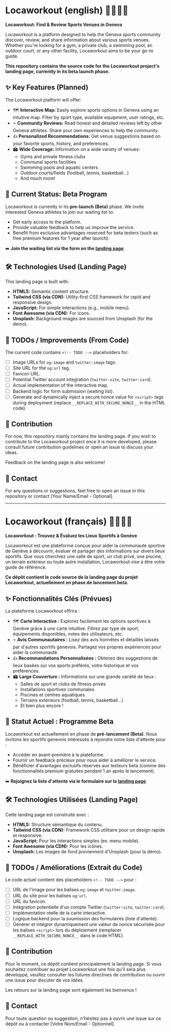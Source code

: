 # Locaworkout (english) 🏋️‍♀️🏊‍♂️

**Locaworkout: Find & Review Sports Venues in Geneva**

Locaworkout is a platform designed to help the Geneva sports community discover, review, and share information about various sports venues. Whether you're looking for a gym, a private club, a swimming pool, an outdoor court, or any other facility, Locaworkout aims to be your go-to guide.

**This repository contains the source code for the Locaworkout project's landing page, currently in its beta launch phase.**

## ✨ Key Features (Planned)

The Locaworkout platform will offer:

- 🗺️ **Interactive Map:** Easily explore sports options in Geneva using an intuitive map. Filter by sport type, available equipment, user ratings, etc.
- ⭐ **Community Reviews:** Read honest and detailed reviews left by other Geneva athletes. Share your own experiences to help the community.
- 👍 **Personalized Recommendations:** Get venue suggestions based on your favorite sports, history, and preferences.
- 🏟️ **Wide Coverage:** Information on a wide variety of venues:
  - Gyms and private fitness clubs
  - Communal sports facilities
  - Swimming pools and aquatic centers
  - Outdoor courts/fields (football, tennis, basketball...)
  - And much more!

## 🚀 Current Status: Beta Program

Locaworkout is currently in its **pre-launch (Beta)** phase. We invite interested Geneva athletes to join our waiting list to:

- Get early access to the platform.
- Provide valuable feedback to help us improve the service.
- Benefit from exclusive advantages reserved for beta testers (such as free premium features for 1 year after launch).

➡️ **Join the waiting list via the form on the [landing page](https://axelduret.github.io/locaworkout-landing-page/)**

## 🛠️ Technologies Used (Landing Page)

This landing page is built with:

- **HTML5:** Semantic content structure.
- **Tailwind CSS (via CDN):** Utility-first CSS framework for rapid and responsive design.
- **JavaScript:** For simple interactions (e.g., mobile menu).
- **Font Awesome (via CDN):** For icons.
- **Unsplash:** Background images are sourced from Unsplash (for the demo).

## 📝 TODOs / Improvements (From Code)

The current code contains `<!-- TODO -->` placeholders for:

- [ ] Image URLs for `og:image` and `twitter:image` tags.
- [ ] Site URL for the `og:url` tag.
- [ ] Favicon URL.
- [ ] Potential Twitter account integration (`twitter:site`, `twitter:card`).
- [ ] Actual implementation of the interactive map.
- [ ] Backend logic for form submission (waiting list).
- [ ] Generate and dynamically inject a secure nonce value for `<script>` tags during deployment (replace `__REPLACE_WITH_SECURE_NONCE__` in the HTML code).

## 🤝 Contribution

For now, this repository mainly contains the landing page. If you wish to contribute to the Locaworkout project once it is more developed, please consult future contribution guidelines or open an issue to discuss your ideas.

Feedback on the landing page is also welcome!

## 📧 Contact

For any questions or suggestions, feel free to open an issue in this repository or contact [Your Name/Email - Optional].

---

# Locaworkout (français) 🏋️‍♀️🏊‍♂️

**Locaworkout : Trouvez & Évaluez les Lieux Sportifs à Genève**

Locaworkout est une plateforme conçue pour aider la communauté sportive de Genève à découvrir, évaluer et partager des informations sur divers lieux sportifs. Que vous cherchiez une salle de sport, un club privé, une piscine, un terrain extérieur ou toute autre installation, Locaworkout vise à être votre guide de référence.

**Ce dépôt contient le code source de la landing page du projet Locaworkout, actuellement en phase de lancement beta.**

## ✨ Fonctionnalités Clés (Prévues)

La plateforme Locaworkout offrira :

- 🗺️ **Carte Interactive :** Explorez facilement les options sportives à Genève grâce à une carte intuitive. Filtrez par type de sport, équipements disponibles, notes des utilisateurs, etc.
- ⭐ **Avis Communautaires :** Lisez des avis honnêtes et détaillés laissés par d'autres sportifs genevois. Partagez vos propres expériences pour aider la communauté.
- 👍 **Recommandations Personnalisées :** Obtenez des suggestions de lieux basées sur vos sports préférés, votre historique et vos préférences.
- 🏟️ **Large Couverture :** Informations sur une grande variété de lieux :
  - Salles de sport et clubs de fitness privés
  - Installations sportives communales
  - Piscines et centres aquatiques
  - Terrains extérieurs (football, tennis, basketball...)
  - Et bien plus encore !

## 🚀 Statut Actuel : Programme Beta

Locaworkout est actuellement en phase de **pré-lancement (Beta)**. Nous invitons les sportifs genevois intéressés à rejoindre notre liste d'attente pour :

- Accéder en avant-première à la plateforme.
- Fournir un feedback précieux pour nous aider à améliorer le service.
- Bénéficier d'avantages exclusifs réservés aux testeurs beta (comme des fonctionnalités premium gratuites pendant 1 an après le lancement).

➡️ **Rejoignez la liste d'attente via le formulaire sur la [landing page](https://axelduret.github.io/locaworkout-landing-page/)**

## 🛠️ Technologies Utilisées (Landing Page)

Cette landing page est construite avec :

- **HTML5:** Structure sémantique du contenu.
- **Tailwind CSS (via CDN):** Framework CSS utilitaire pour un design rapide et responsive.
- **JavaScript:** Pour les interactions simples (ex: menu mobile).
- **Font Awesome (via CDN):** Pour les icônes.
- **Unsplash:** Les images de fond proviennent d'Unsplash (pour la démo).

## 📝 TODOs / Améliorations (Extrait du Code)

Le code actuel contient des placeholders `<!-- TODO -->` pour :

- [ ] URL de l'image pour les balises `og:image` et `twitter:image`.
- [ ] URL du site pour les balises `og:url`.
- [ ] URL du favicon.
- [ ] Intégration potentielle d'un compte Twitter (`twitter:site`, `twitter:card`).
- [ ] Implémentation réelle de la carte interactive.
- [ ] Logique backend pour la soumission des formulaires (liste d'attente).
- [ ] Générer et intégrer dynamiquement une valeur de nonce sécurisée pour les balises `<script>` lors du déploiement (remplacer `__REPLACE_WITH_SECURE_NONCE__` dans le code HTML).

## 🤝 Contribution

Pour le moment, ce dépôt contient principalement la landing page. Si vous souhaitez contribuer au projet Locaworkout une fois qu'il sera plus développé, veuillez consulter les futures directives de contribution ou ouvrir une issue pour discuter de vos idées.

Les retours sur la landing page sont également les bienvenus !

## 📧 Contact

Pour toute question ou suggestion, n'hésitez pas à ouvrir une issue sur ce dépôt ou à contacter [Votre Nom/Email - Optionnel].
